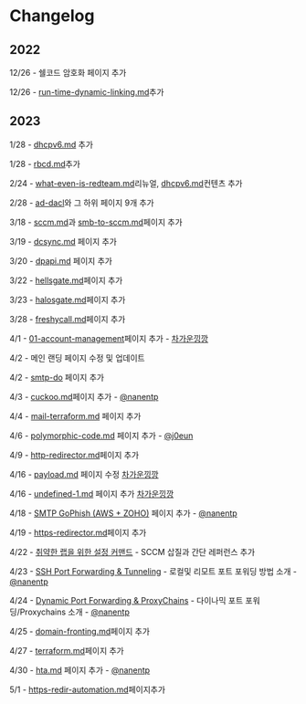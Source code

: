 # Changelog

## 2022

12/26 - 쉘코드 암호화 페이지 추가

12/26 - [run-time-dynamic-linking.md](../defense-evasion/run-time-dynamic-linking.md "mention")추가

## 2023

1/28 - [dhcpv6.md](../credential-access/dhcpv6.md "mention") 추가

1/28 - [rbcd.md](../privilege-escalation/ad/rbcd.md "mention")추가

2/24 - [what-even-is-redteam.md](../what-even-is-redteam.md "mention")리뉴얼, [dhcpv6.md](../credential-access/dhcpv6.md "mention")컨텐츠 추가

2/28 - [ad-dacl](../privilege-escalation/ad-dacl/ "mention")와 그 하위 페이지 9개 추가

3/18 - [sccm.md](../privilege-escalation/ad/sccm.md "mention")과 [smb-to-sccm.md](../credential-access/ntlm-relay/smb-to-sccm.md "mention")페이지 추가

3/19 - [dcsync.md](../credential-access/dcsync.md "mention") 페이지 추가

3/20 - [dpapi.md](../credential-access/dpapi.md "mention") 페이지 추가

3/22 - [hellsgate.md](../personal-research/readme-and-template/hellsgate.md "mention")페이지 추가

3/23 - [halosgate.md](../personal-research/readme-and-template/halosgate.md "mention")페이지 추가

3/28 - [freshycall.md](../personal-research/readme-and-template/freshycall.md "mention")페이지 추가

4/1 - [01-account-management](../critical-info-infrastructure/01-account-management/ "mention")페이지 추가 - [차가운낑깡](http://localhost:5000/u/1y9ExMjOF5OnXgSOyWROhJQascW2 "mention")

4/2 - 메인 랜딩 페이지 수정 및 업데이트

4/2 - [smtp-do](../infrastructure/smtp-do/ "mention") 페이지 추가

4/3 - [cuckoo.md](../homelab/cuckoo.md "mention")페이지 추가 - [@nanentp](ttps://github.com/nanentp)

4/4 - [mail-terraform.md](../infrastructure/infra-automation/mail-terraform.md "mention") 페이지 추가

4/6 - [polymorphic-code.md](../defense-evasion/polymorphic-code.md "mention") 페이지 추가 - [@j0eun](https://github.com/j0eun)

4/9 - [http-redirector.md](../infrastructure/http-redirector.md "mention")페이지 추가

4/16 - [payload.md](../critical-info-infrastructure/01-account-management/payload.md "mention") 페이지 수정 [차가운낑깡](http://localhost:5000/u/1y9ExMjOF5OnXgSOyWROhJQascW2 "mention")

4/16 - [undefined-1.md](../critical-info-infrastructure/01-account-management/undefined-1.md "mention") 페이지 추가 [차가운낑깡](http://localhost:5000/u/1y9ExMjOF5OnXgSOyWROhJQascW2 "mention")

4/18 -   [SMTP GoPhish (AWS + ZOHO)](../infrastructure/smtp-aws-zoho.md)   페이지 추가 - [@nanentp](ttps://github.com/nanentp)

4/19 - [https-redirector.md](../infrastructure/https-redirector.md "mention")페이지 추가&#x20;

4/22 - [취약한 랩을 위한 설정 커맨드](https://www.xn--hy1b43d247a.com/homelab/homelab-misconfigurations) - SCCM 삽질과 간단 레퍼런스 추가&#x20;

4/23 - [SSH Port Forwarding & Tunneling](../lateral-movement/ssh-tunnel.md) - 로컬및 리모트 포트 포워딩 방법 소개 -[@nanentp](ttps://github.com/nanentp)

4/24 - [Dynamic Port Forwarding & ProxyChains](../lateral-movement/dynamic-port-fowarding.md) - 다이나믹 포트 포워딩/Proxychains 소개 - [@nanentp](ttps://github.com/nanentp)

4/25 - [domain-fronting.md](../infrastructure/domain-fronting.md "mention")페이지 추가&#x20;

4/27 - [terraform.md](../infrastructure/infra-automation/terraform.md "mention")페이지 추가

4/30 - [hta.md](../initial-access/phish-attachments/hta.md "mention") 페이지 추가 - [@nanentp](ttps://github.com/nanentp)

5/1 - [https-redir-automation.md](../infrastructure/infra-automation/https-redir-automation.md "mention")페이지추가&#x20;
